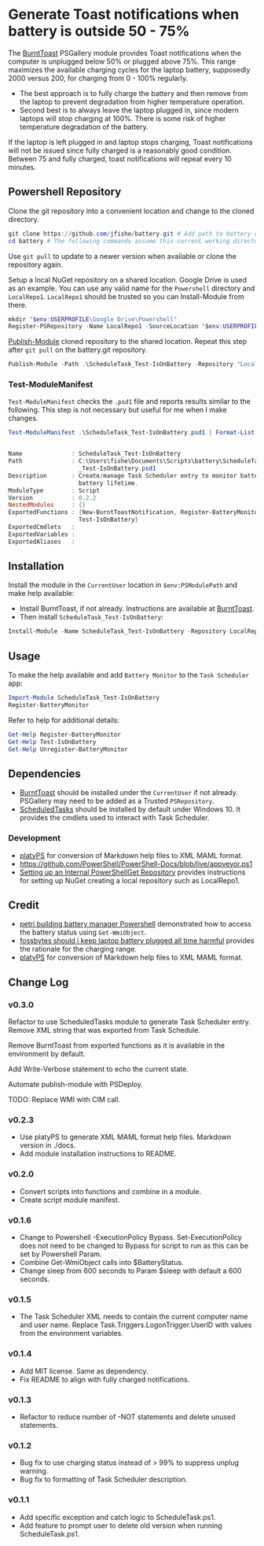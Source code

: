 # Generate Toast notifications when battery is outside 50 - 75%

The [BurntToast](https://www.Powershellgallery.com/packages/BurntToast)
PSGallery module provides Toast notifications when the computer is unplugged
below 50% or plugged above 75%. This range maximizes the available charging
cycles for the laptop battery, supposedly 2000 versus 200, for charging from
0 - 100% regularly.

* The best approach is to fully charge the battery and then remove from the
  laptop to prevent degradation from higher temperature operation.
* Second best is to always leave the laptop plugged in, since modern laptops
  will stop charging at 100%. There is some risk of higher temperature
  degradation of the battery.

If the laptop is left plugged in and laptop stops charging, Toast notifications
will not be issued since fully charged is a reasonably good condition. Between
75 and fully charged, toast notifications will repeat every 10 minutes.

## Powershell Repository

Clone the git repository into a convenient location and change to the cloned directory.

```powershell
git clone https://github.com/jfishe/battery.git # Add path to battery destination if desired.
cd battery # The following commands assume this current working directory.
```

Use `git pull` to update to a newer version when available or clone the
repository again.

Setup a local NuGet repository on a shared location. Google Drive is used as an
example. You can use any valid name for the `Powershell` directory and
`LocalRepo1`. `LocalRepo1` should be trusted so you can Install-Module from
there.

```powershell
mkdir "$env:USERPROFILE\Google Drive\Powershell"
Register-PSRepository -Name LocalRepo1 -SourceLocation "$env:USERPROFILE\Google Drive\Powershell" -InstallationPolicy Trusted
```

[Publish-Module](http://go.microsoft.com/fwlink/?LinkId=821666) cloned
repository to the shared location. Repeat this step after `git pull` on the
battery.git repository.

```powershell
Publish-Module -Path .\ScheduleTask_Test-IsOnBattery -Repository "LocalRepo1"
```

### Test-ModuleManifest

`Test-ModuleManifest` checks the `.psd1` file and reports results similar to
the following. This step is not necessary but useful for me when I make
changes.

```powershell
Test-ModuleManifest .\ScheduleTask_Test-IsOnBattery.psd1 | Format-List -Force


Name              : ScheduleTask_Test-IsOnBattery
Path              : C:\Users\fishe\Documents\Scripts\battery\ScheduleTask_Test-IsOnBattery\ScheduleTask
                    _Test-IsOnBattery.psd1
Description       : Create/manage Task Scheduler entry to monitor battery charging and maximize
                    battery lifetime.
ModuleType        : Script
Version           : 0.2.2
NestedModules     : {}
ExportedFunctions : {New-BurntToastNotification, Register-BatteryMonitor, Unregister-BatteryMonitor,
                    Test-IsOnBattery}
ExportedCmdlets   :
ExportedVariables :
ExportedAliases   :
```

## Installation


Install the module in the `CurrentUser` location in `$env:PSModulePath` and make help available:

* Install BurntToast, if not already. Instructions are available at
  [BurntToast](https://github.com/Windos/BurntToast).
* Then install `ScheduleTask_Test-IsOnBattery`:

```powershell
Install-Module -Name ScheduleTask_Test-IsOnBattery -Repository LocalRepo1 -Scope CurrentUser
```
## Usage

To make the help available and add `Battery Monitor` to the `Task Scheduler` app:

```powershell
Import-Module ScheduleTask_Test-IsOnBattery
Register-BatteryMonitor
```
Refer to help for additional details:

```powershell
Get-Help Register-BatteryMonitor
Get-Help Test-IsOnBattery
Get-Help Unregister-BatteryMonitor
```

## Dependencies

* [BurntToast](https://www.Powershellgallery.com/packages/BurntToast)
  should be installed under the `CurrentUser` if not already. PSGallery may need to be added as a Trusted `PSRepository`.
* [ScheduledTasks](https://docs.microsoft.com/en-us/powershell/module/scheduledtasks/?view=win10-ps) should be installed by default under Windows 10. It provides the cmdlets used to interact with Task Scheduler.

### Development

* [platyPS](https://github.com/Powershell/platyPS) for conversion of Markdown
  help files to XML MAML format.
* https://github.com/PowerShell/PowerShell-Docs/blob/live/appveyor.ps1
* [Setting up an Internal PowerShellGet Repository](https://blogs.msdn.microsoft.com/powershell/2014/05/20/setting-up-an-internal-powershellget-repository/) provides instructions for setting up NuGet creating a local repository such as LocalRepo1.

## Credit

* [petri building battery manager Powershell](https://www.petri.com/building-battery-manager-Powershell) demonstrated how to access the battery status using `Get-WmiObject`.
* [fossbytes should i keep laptop battery plugged all time harmful](https://fossbytes.com/should-i-keep-laptop-battery-plugged-all-time-harmful/) provides the rationale for the charging range.
* [platyPS](https://github.com/Powershell/platyPS) for conversion of Markdown help files to XML MAML format.

## Change Log

### v0.3.0

Refactor to use ScheduledTasks module to generate Task Scheduler entry. Remove
XML string that was exported from Task Schedule.

Remove BurntToast from exported functions as it is available in the environment by default.

Add Write-Verbose statement to echo the current state.

Automate publish-module with PSDeploy.

TODO: Replace WMI with CIM call.

### v0.2.3

* Use platyPS to generate XML MAML format help files. Markdown version in ./docs.
* Add module installation instructions to README.

### v0.2.0
* Convert scripts into functions and combine in a module.
* Create script module manifest.

### v0.1.6

* Change to Powershell -ExecutionPolicy Bypass. Set-ExecutionPolicy does not need to be changed to Bypass for script to run as this can be set by Powershell Param.
* Combine Get-WmiObject calls into $BatteryStatus.
* Change sleep from 600 seconds to Param $sleep with default a 600 seconds.

### v0.1.5

* The Task Scheduler XML needs to contain the current computer name and user
  name. Replace Task.Triggers.LogonTrigger.UserID with values from the
  environment variables.

### v0.1.4

* Add MIT license. Same as dependency.
* Fix README to align with fully charged notifications.

### v0.1.3

* Refactor to reduce number of -NOT statements and delete unused statements.

### v0.1.2

* Bug fix to use charging status instead of > 99% to suppress unplug warning.
* Bug fix to formatting of Task Scheduler description.

### v0.1.1

* Add specific exception and catch logic to ScheduleTask.ps1.
* Add feature to prompt user to delete old version when running ScheduleTask.ps1.
